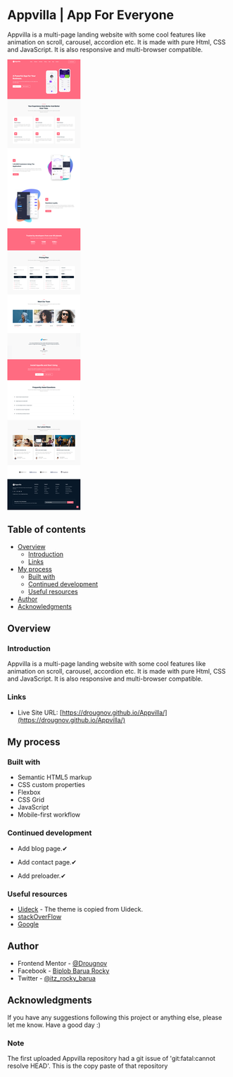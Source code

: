 # Appvilla | App For Everyone

Appvilla is a multi-page landing website with some cool features like animation on scroll, carousel, accordion etc. It is made with pure Html, CSS and JavaScript. It is also responsive and multi-browser compatible.

![Appvilla's screenshot](./images/design-screenshot.png)

## Table of contents

- [Overview](#overview)
  - [Introduction](#introduction)
  - [Links](#links)
- [My process](#my-process)
  - [Built with](#built-with)
  - [Continued development](#continued-development)
  - [Useful resources](#useful-resources)
- [Author](#author)
- [Acknowledgments](#acknowledgments)

## Overview

### Introduction

Appvilla is a multi-page landing website with some cool features like animation on scroll, carousel, accordion etc. It is made with pure Html, CSS and JavaScript. It is also responsive and multi-browser compatible.

### Links

- Live Site URL: [https://drougnov.github.io/Appvilla/](https://drougnov.github.io/Appvilla/)

## My process

### Built with

- Semantic HTML5 markup
- CSS custom properties
- Flexbox
- CSS Grid
- JavaScript
- Mobile-first workflow

### Continued development

- Add blog page.✔

- Add contact page.✔

- Add preloader.✔

### Useful resources

- [Uideck](https://preview.uideck.com/items/appvilla/) - The theme is copied from Uideck.
- [stackOverFlow](https://stackoverflow.com/)
- [Google](https://google.com)

## Author

- Frontend Mentor - [@Drougnov](https://www.frontendmentor.io/profile/Drougnov)
- Facebook - [Biplob Barua Rocky](https://www.facebook.com/ANT1D0t35)
- Twitter - [@itz_rocky_barua](https://twitter.com/itz_rocky_barua)

## Acknowledgments

If you have any suggestions following this project or anything else, please let me know. Have a good day :)

### Note

The first uploaded Appvilla repository had a git issue of 'git:fatal:cannot resolve HEAD'. This is the copy paste of that repository
